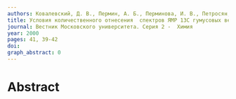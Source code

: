 ```yaml
---
authors: Ковалевский, Д. В., Пермин, А. Б., Перминова, И. В., Петросян, В. С.
title: Условия количественного отнесения  спектров ЯМР 13С гумусовых веществ          	
journal: Вестник Московского университета. Серия 2 -  Химия
year: 2000
pages: 41, 39-42
doi: 
graph_abstract: 0
---
```


# Abstract 

 